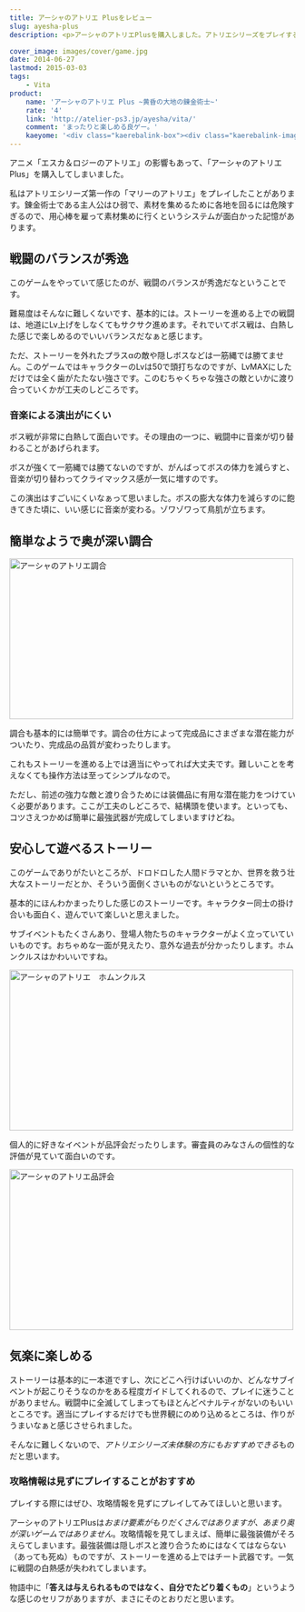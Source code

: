 ```yaml
---
title: アーシャのアトリエ Plusをレビュー
slug: ayesha-plus
description: <p>アーシャのアトリエPlusを購入しました。アトリエシリーズをプレイするのは、マリーのアトリエ以来になります。間が開きすぎていて楽しめるか不安だったのですが、やってみると思いのほか楽しくてのめり込んでしまい、杞憂に終わりました。</p>

cover_image: images/cover/game.jpg
date: 2014-06-27
lastmod: 2015-03-03
tags: 
    - Vita
product:
    name: 'アーシャのアトリエ Plus ~黄昏の大地の錬金術士~'
    rate: '4'
    link: 'http://atelier-ps3.jp/ayesha/vita/'
    comment: 'まったりと楽しめる良ゲー。'
    kaeyome: '<div class="kaerebalink-box"><div class="kaerebalink-image"><a href="http://www.amazon.co.jp/exec/obidos/ASIN/B00HIUDVZ6/illusionspace-22/ref=nosim/" rel="nofollow" target="_blank"><img src="http://ecx.images-amazon.com/images/I/61QtbsyrXBL._SL160_.jpg" style="border: none;" /></a></div><div class="kaerebalink-info"><div class="kaerebalink-name"><a href="http://www.amazon.co.jp/exec/obidos/ASIN/B00HIUDVZ6/illusionspace-22/ref=nosim/" rel="nofollow" target="_blank">アーシャのアトリエ Plus ~黄昏の大地の錬金術士~</a><div class="kaerebalink-powered-date">posted with <a href="http://kaereba.com" rel="nofollow" target="_blank">カエレバ</a></div></div><div class="kaerebalink-detail"> ガスト 2014-03-27    </div><div class="kaerebalink-link1"><div class="shoplinkamazon"><a href="http://www.amazon.co.jp/gp/search?keywords=%83A%81%5B%83V%83%83%82%CC%83A%83g%83%8A%83G%20Plus%20%7E%89%A9%8D%A8%82%CC%91%E5%92n%82%CC%98B%8B%E0%8Fp%8Em%7E&__mk_ja_JP=%83J%83%5E%83J%83i&tag=illusionspace-22" rel="nofollow" target="_blank" title="アマゾン" >Amazonで購入</a></div><div class="shoplinkrakuten"><a href="http://hb.afl.rakuten.co.jp/hgc/0e95387f.f2aef20d.0e953880.25e412bd/?pc=http%3A%2F%2Fsearch.rakuten.co.jp%2Fsearch%2Fmall%2F%25E3%2582%25A2%25E3%2583%25BC%25E3%2582%25B7%25E3%2583%25A3%25E3%2581%25AE%25E3%2582%25A2%25E3%2583%2588%25E3%2583%25AA%25E3%2582%25A8%2520Plus%2520%257E%25E9%25BB%2584%25E6%2598%258F%25E3%2581%25AE%25E5%25A4%25A7%25E5%259C%25B0%25E3%2581%25AE%25E9%258C%25AC%25E9%2587%2591%25E8%25A1%2593%25E5%25A3%25AB%257E%2F-%2Ff.1-p.1-s.1-sf.0-st.A-v.2%3Fx%3D0%26scid%3Daf_ich_link_urltxt%26m%3Dhttp%3A%2F%2Fm.rakuten.co.jp%2F" rel="nofollow" target="_blank" title="楽天市場" >楽天市場で購入</a></div></div></div><div class="booklink-footer" style="clear: left"></div></div>'
---
```


<p>アニメ「エスカ＆ロジーのアトリエ」の影響もあって、「アーシャのアトリエPlus」を購入してしまいました。</p>
<p>私はアトリエシリーズ第一作の「マリーのアトリエ」をプレイしたことがあります。錬金術士である主人公はひ弱で、素材を集めるために各地を回るには危険すぎるので、用心棒を雇って素材集めに行くというシステムが面白かった記憶があります。</p>
<h2>戦闘のバランスが秀逸</h2>
<p>このゲームをやっていて感じたのが、戦闘のバランスが秀逸だなということです。</p>
<p>難易度はそんなに難しくないです、基本的には。ストーリーを進める上での戦闘は、地道にLv上げをしなくてもサクサク進めます。それでいてボス戦は、白熱した感じで楽しめるのでいいバランスだなぁと感じます。</p>
<p>ただ、ストーリーを外れたプラスαの敵や隠しボスなどは一筋縄では勝てません。このゲームではキャラクターのLvは50で頭打ちなのですが、LvMAXにしただけでは全く歯がたたない強さです。このむちゃくちゃな強さの敵といかに渡り合っていくかが工夫のしどころです。</p>
<h3>音楽による演出がにくい</h3>
<p>ボス戦が非常に白熱して面白いです。その理由の一つに、戦闘中に音楽が切り替わることがあげられます。</p>
<p>ボスが強くて一筋縄では勝てないのですが、がんばってボスの体力を減らすと、音楽が切り替わってクライマックス感が一気に増すのです。</p>
<p>この演出はすごいにくいなぁって思いました。ボスの膨大な体力を減らすのに飽きてきた頃に、いい感じに音楽が変わる。ゾワゾワって鳥肌が立ちます。</p>
<h2>簡単なようで奥が深い調合</h2>
<p><img src="https://wantit.gcreate.jp/wp-content/uploads/2014/06/ayesha_0001_2014-06-17-141040.jpg" alt="アーシャのアトリエ調合" width="500" height="283" class="size-full wp-image-552" srcset="https://wantit.gcreate.jp/wp-content/uploads/2014/06/ayesha_0001_2014-06-17-141040.jpg 500w, https://wantit.gcreate.jp/wp-content/uploads/2014/06/ayesha_0001_2014-06-17-141040-300x169.jpg 300w" sizes="(max-width: 500px) 100vw, 500px" /></p>
<p>調合も基本的には簡単です。調合の仕方によって完成品にさまざまな潜在能力がついたり、完成品の品質が変わったりします。</p>
<p>これもストーリーを進める上では適当にやってれば大丈夫です。難しいことを考えなくても操作方法は至ってシンプルなので。</p>
<p>ただし、前述の強力な敵と渡り合うためには装備品に有用な潜在能力をつけていく必要があります。ここが工夫のしどころで、結構頭を使います。といっても、コツさえつかめば簡単に最強武器が完成してしまいますけどね。</p>
<h2>安心して遊べるストーリー</h2>
<p>このゲームでありがたいところが、ドロドロした人間ドラマとか、世界を救う壮大なストーリーだとか、そういう面倒くさいものがないというところです。</p>
<p>基本的にほんわかまったりした感じのストーリーです。キャラクター同士の掛け合いも面白く、遊んでいて楽しいと思えました。</p>
<p>サブイベントもたくさんあり、登場人物たちのキャラクターがよく立っていていいものです。おちゃめな一面が見えたり、意外な過去が分かったりします。ホムンクルスはかわいいですね。</p>
<p><img src="https://wantit.gcreate.jp/wp-content/uploads/2014/06/ayesha_0002_2014-06-26-111111.jpg" alt="アーシャのアトリエ　ホムンクルス" width="500" height="283" class="size-full wp-image-553" srcset="https://wantit.gcreate.jp/wp-content/uploads/2014/06/ayesha_0002_2014-06-26-111111.jpg 500w, https://wantit.gcreate.jp/wp-content/uploads/2014/06/ayesha_0002_2014-06-26-111111-300x169.jpg 300w" sizes="(max-width: 500px) 100vw, 500px" /></p>
<p>個人的に好きなイベントが品評会だったりします。審査員のみなさんの個性的な評価が見ていて面白いのです。</p>
<p><img src="https://wantit.gcreate.jp/wp-content/uploads/2014/06/ayesha_0000_2014-06-25-154639.jpg" alt="アーシャのアトリエ品評会" width="500" height="283" class="size-full wp-image-551" srcset="https://wantit.gcreate.jp/wp-content/uploads/2014/06/ayesha_0000_2014-06-25-154639.jpg 500w, https://wantit.gcreate.jp/wp-content/uploads/2014/06/ayesha_0000_2014-06-25-154639-300x169.jpg 300w" sizes="(max-width: 500px) 100vw, 500px" /></p>
<h2>気楽に楽しめる</h2>
<p>ストーリーは基本的に一本道ですし、次にどこへ行けばいいのか、どんなサブイベントが起こりそうなのかをある程度ガイドしてくれるので、プレイに迷うことがありません。戦闘中に全滅してしまってもほとんどペナルティがないのもいいところです。適当にプレイするだけでも世界観にのめり込めるところは、作りがうまいなぁと感じさせられました。</p>
<p>そんなに難しくないので、<em>アトリエシリーズ未体験の方にもおすすめできる</em>ものだと思います。</p>
<h3>攻略情報は見ずにプレイすることがおすすめ</h3>
<p>プレイする際にはぜひ、攻略情報を見ずにプレイしてみてほしいと思います。</p>
<p>アーシャのアトリエPlusは<em>おまけ要素がもりだくさんではありますが、あまり奥が深いゲームではありません</em>。攻略情報を見てしまえば、簡単に最強装備がそろえらてしまいます。最強装備は隠しボスと渡り合うためにはなくてはならない（あっても死ぬ）ものですが、ストーリーを進める上ではチート武器です。一気に戦闘の白熱感が失われてしまいます。</p>
<p>物語中に「<strong>答えは与えられるものではなく、自分でたどり着くもの</strong>」というような感じのセリフがありますが、まさにそのとおりだと思います。</p>

  